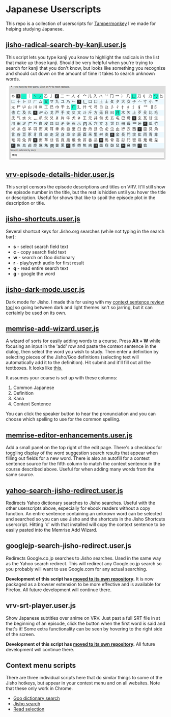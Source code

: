# Japanese Userscripts

This repo is a collection of userscripts for [Tampermonkey](https://chrome.google.com/webstore/detail/tampermonkey/dhdgffkkebhmkfjojejmpbldmpobfkfo) I've made for helping studying Japanese.

## [jisho-radical-search-by-kanji.user.js](https://github.com/sheodox/japanese-userscripts/raw/master/jisho-radical-search-by-kanji.user.js)

This script lets you type kanji you know to highlight the radicals in the list that make up those
 kanji. Should be very helpful when you're trying to search for kanji that you don't know, but
 looks like something you recognize and should cut down on the amount of time it takes to search
 unknown words.
 
![radical search screenshot](https://raw.githubusercontent.com/sheodox/japanese-userscripts/master/images/radical-search.png)

## [vrv-episode-details-hider.user.js](https://github.com/sheodox/japanese-userscripts/raw/master/vrv-episode-details-hider.user.js)

This script censors the episode descriptions and titles on VRV. It'll still show the episode
 number in the title, but the rest is hidden until you hover the title or description. Useful for
 shows that like to spoil the episode plot in the description or title.

## [jisho-shortcuts.user.js](https://github.com/sheodox/japanese-userscripts/raw/master/jisho-shortcuts.user.js)

Several shortcut keys for Jisho.org searches (while not typing in the search bar):

* **s** - select search field text
* **c** - copy search field text
* **w** - search on Goo dictionary
* **r** - play/synth audio for first result
* **q** - read entire search text
* **g** - google the word

## [jisho-dark-mode.user.js](https://github.com/sheodox/japanese-userscripts/raw/master/jisho-dark-mode.user.js)

Dark mode for Jisho. I made this for using with my [context sentence review tool](https://github.com/sheodox/japanese-context-sentence-review) so going between dark and light themes isn't so jarring, but it can certainly be used on its own.

## [memrise-add-wizard.user.js](https://github.com/sheodox/japanese-userscripts/raw/master/memrise-add-wizard.user.js)

A wizard of sorts for easily adding words to a course. Press **Alt + W** while focusing an input in the 'add' row and paste the context sentence in the dialog, then select the word you wish to study. Then enter a definition by selecting pieces of the Jisho/Goo definitions (selecting text will automatically add it to the definition). Hit submit and it'll fill out all the textboxes. It looks like [this.](https://streamable.com/0qvah)

It assumes your course is set up with these columns:

1. Common Japanese
1. Definition
1. Kana
1. Context Sentence

You can click the speaker button to hear the pronunciation and you can choose which spelling to use for the common spelling.

## [memrise-editor-enhancements.user.js](https://github.com/sheodox/japanese-userscripts/raw/master/memrise-editor-enhancements.user.js)

Add a small panel on the top right of the edit page. There's a checkbox for toggling display of the word suggestion search results that appear when filling out fields for a new word. There is also an autofill for a context sentence source for the fifth column to match the context sentence in the course described above. Useful for when adding many words from the same source.

## [yahoo-search-jisho-redirect.user.js](https://github.com/sheodox/japanese-userscripts/raw/master/yahoo-search-jisho-redirect.user.js)

Redirects Yahoo dictionary searches to Jisho searches. Useful with the other userscripts above, especially for ebook readers without a copy function. An entire sentence containing an unknown word can be selected and searched so you can use Jisho and the shortcuts in the Jisho Shortcuts userscript. Hitting 'c' with that installed will copy the context sentence to be easily pasted into the Memrise Add Wizard.

## googlejp-search-jisho-redirect.user.js

Redirects Google.co.jp searches to Jisho searches. Used in the same way as the Yahoo search redirect. This will redirect any Google.co.jp search so you probably will want to use Google.com for any actual searching.

**Development of this script has [moved to its own repository](https://github.com/sheodox/redirect-googlejp-to-jisho).** It is now packaged as a browser extension to be more effective and is available for Firefox. All future development will continue there.

## vrv-srt-player.user.js

Show Japanese subtitles over anime on VRV. Just past a full SRT file in at the beginning of an episode, click the button when the first word is said and that's it! Some extra functionality can be seen by hovering to the right side of the screen.

**Development of this script has [moved to its own repository](https://github.com/sheodox/vrv-subtitler).** All future development will continue there.

## Context menu scripts

There are three individual scripts here that do similar things to some of the Jisho hotkeys, but appear in your context menu and on all websites. Note that these only work in Chrome.

* [Goo dictionary search](https://github.com/sheodox/japanese-userscripts/raw/master/context-goo-search.user.js)
* [Jisho search](https://github.com/sheodox/japanese-userscripts/raw/master/context-jisho-search.user.js)
* [Read selection](https://github.com/sheodox/japanese-userscripts/raw/master/context-read-selection.user.js)

